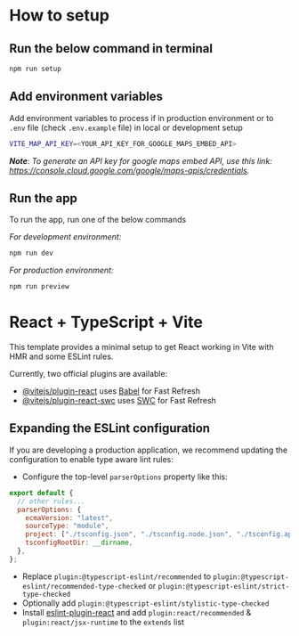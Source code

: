 # How to setup

## Run the below command in terminal

```sh
npm run setup
```

## Add environment variables

Add environment variables to process if in production environment or to `.env` file (check `.env.example` file) in local or development setup

```sh
VITE_MAP_API_KEY=<YOUR_API_KEY_FOR_GOOGLE_MAPS_EMBED_API>
```

**_Note_**: _To generate an API key for google maps embed API, use this link: https://console.cloud.google.com/google/maps-apis/credentials._

## Run the app

To run the app, run one of the below commands

_For development environment:_

```sh
npm run dev
```

_For production environment:_

```sh
npm run preview
```

# React + TypeScript + Vite

This template provides a minimal setup to get React working in Vite with HMR and some ESLint rules.

Currently, two official plugins are available:

- [@vitejs/plugin-react](https://github.com/vitejs/vite-plugin-react/blob/main/packages/plugin-react/README.md) uses [Babel](https://babeljs.io/) for Fast Refresh
- [@vitejs/plugin-react-swc](https://github.com/vitejs/vite-plugin-react-swc) uses [SWC](https://swc.rs/) for Fast Refresh

## Expanding the ESLint configuration

If you are developing a production application, we recommend updating the configuration to enable type aware lint rules:

- Configure the top-level `parserOptions` property like this:

```js
export default {
  // other rules...
  parserOptions: {
    ecmaVersion: "latest",
    sourceType: "module",
    project: ["./tsconfig.json", "./tsconfig.node.json", "./tsconfig.app.json"],
    tsconfigRootDir: __dirname,
  },
};
```

- Replace `plugin:@typescript-eslint/recommended` to `plugin:@typescript-eslint/recommended-type-checked` or `plugin:@typescript-eslint/strict-type-checked`
- Optionally add `plugin:@typescript-eslint/stylistic-type-checked`
- Install [eslint-plugin-react](https://github.com/jsx-eslint/eslint-plugin-react) and add `plugin:react/recommended` & `plugin:react/jsx-runtime` to the `extends` list
